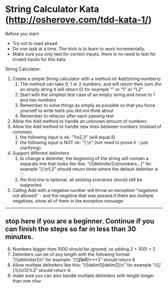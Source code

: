 # String Calculator Kata (http://osherove.com/tdd-kata-1/)

Before you start:
 
- Try not to read ahead.
- Do one task at a time. The trick is to learn to work incrementally.
- Make sure you only test for correct inputs. there is no need to test for invalid inputs for this kata
 
String Calculator:

1) Create a simple String calculator with a method int Add(string numbers)
    1. The method can take 0, 1 or 2 numbers, and will return their sum (for an empty string it will return 0) for example “” or “1” or “1,2”
    2. Start with the simplest test case of an empty string and move to 1 and two numbers
    3. Remember to solve things as simply as possible so that you force yourself to write tests you did not think about
    4. Remember to refactor after each passing test
2) Allow the Add method to handle an unknown amount of numbers
3) Allow the Add method to handle new lines between numbers (instead of commas).
    1. the following input is ok:  “1\n2,3”  (will equal 6)
    2. the following input is NOT ok:  “1,\n” (not need to prove it - just clarifying)
4) Support different delimiters
    1. to change a delimiter, the beginning of the string will contain a separate line that looks like this:   “//[delimiter]\n[numbers…]” for example “//;\n1;2” should return three where the default delimiter is ‘;’ .
    2. the first line is optional. all existing scenarios should still be supported
5) Calling Add with a negative number will throw an exception “negatives not allowed” - and the negative that was passed.if there are multiple negatives, show all of them in the exception message

-----------------------------------------------------------------------------------------------------------------------
stop here if you are a beginner. Continue if you can finish the steps so far in less than 30 minutes.
-----------------------------------------------------------------------------------------------------------------------

6) Numbers bigger than 1000 should be ignored, so adding 2 + 1001  = 2
7) Delimiters can be of any length with the following format:  “//[delimiter]\n” for example: “//[***]\n1***2***3” should return 6
8) Allow multiple delimiters like this:  “//[delim1][delim2]\n” for example “//[*][%]\n1*2%3” should return 6.
9) make sure you can also handle multiple delimiters with length longer than one char